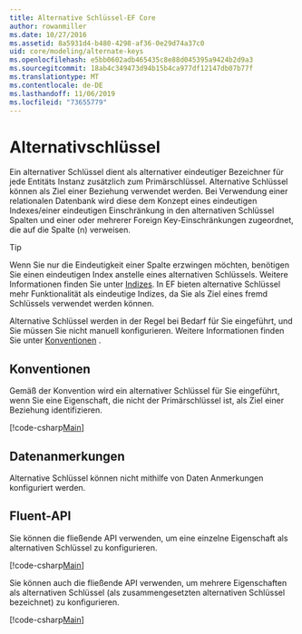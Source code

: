 ```yaml
---
title: Alternative Schlüssel-EF Core
author: rowanmiller
ms.date: 10/27/2016
ms.assetid: 8a5931d4-b480-4298-af36-0e29d74a37c0
uid: core/modeling/alternate-keys
ms.openlocfilehash: e5bb0602adb465435c8e88d045395a9424b2d9a3
ms.sourcegitcommit: 18ab4c349473d94b15b4ca977df12147db07b77f
ms.translationtype: MT
ms.contentlocale: de-DE
ms.lasthandoff: 11/06/2019
ms.locfileid: "73655779"
---
```

# <a name="alternate-keys"></a>Alternativschlüssel

Ein alternativer Schlüssel dient als alternativer eindeutiger Bezeichner für jede Entitäts Instanz zusätzlich zum Primärschlüssel. Alternative Schlüssel können als Ziel einer Beziehung verwendet werden. Bei Verwendung einer relationalen Datenbank wird diese dem Konzept eines eindeutigen Indexes/einer eindeutigen Einschränkung in den alternativen Schlüssel Spalten und einer oder mehrerer Foreign Key-Einschränkungen zugeordnet, die auf die Spalte (n) verweisen.

> [!TIP]  
> Wenn Sie nur die Eindeutigkeit einer Spalte erzwingen möchten, benötigen Sie einen eindeutigen Index anstelle eines alternativen Schlüssels. Weitere Informationen finden Sie unter [Indizes](indexes.md). In EF bieten alternative Schlüssel mehr Funktionalität als eindeutige Indizes, da Sie als Ziel eines fremd Schlüssels verwendet werden können.

Alternative Schlüssel werden in der Regel bei Bedarf für Sie eingeführt, und Sie müssen Sie nicht manuell konfigurieren. Weitere Informationen finden Sie unter [Konventionen](#conventions) .

## <a name="conventions"></a>Konventionen

Gemäß der Konvention wird ein alternativer Schlüssel für Sie eingeführt, wenn Sie eine Eigenschaft, die nicht der Primärschlüssel ist, als Ziel einer Beziehung identifizieren.

[!code-csharp[Main](../../../samples/core/Modeling/Conventions/AlternateKey.cs?name=AlternateKey&highlight=12)]

## <a name="data-annotations"></a>Datenanmerkungen

Alternative Schlüssel können nicht mithilfe von Daten Anmerkungen konfiguriert werden.

## <a name="fluent-api"></a>Fluent-API

Sie können die fließende API verwenden, um eine einzelne Eigenschaft als alternativen Schlüssel zu konfigurieren.

[!code-csharp[Main](../../../samples/core/Modeling/FluentAPI/AlternateKeySingle.cs?name=AlternateKeySingle&highlight=7,8)]

Sie können auch die fließende API verwenden, um mehrere Eigenschaften als alternativen Schlüssel (als zusammengesetzten alternativen Schlüssel bezeichnet) zu konfigurieren.

[!code-csharp[Main](../../../samples/core/Modeling/FluentAPI/AlternateKeyComposite.cs?name=AlternateKeyComposite&highlight=7,8)]
